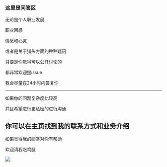 ### 这里是问答区

无论是个人职业发展

职业困惑

情感和心灵

或者是关于猎头方面的种种疑问

只要是你觉得可以公开讨论的

都非常欢迎提issue

我会尽量在24小时内答复你

----------------------
如果你的问题复杂度比较高

并且希望进行更私密的进行沟通

你可以在主页找到我的联系方式和业务介绍
----------------------

如果觉得我的回答对你有帮助

欢迎请我吃鸡腿

![](https://user-images.githubusercontent.com/13960647/71870490-0e490580-3151-11ea-9dfb-b41ab7a0394e.jpg)
